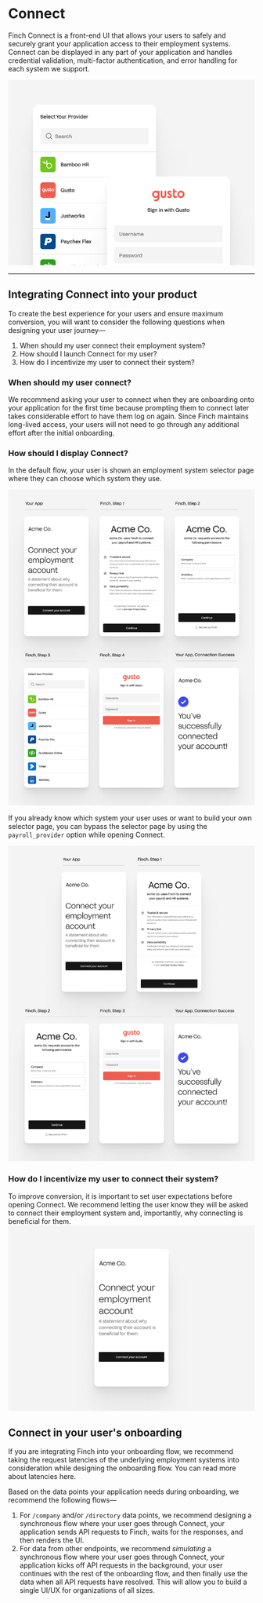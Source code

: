 # Connect

Finch Connect is a front-end UI that allows your users to safely and securely grant your application access to their employment systems. Connect can be displayed in any part of your application and handles credential validation, multi-factor authentication, and error handling for each system we support.

<!--
focus: false
-->
![](../../assets/images/finchConnectIntro.png)

---

## Integrating Connect into your product

To create the best experience for your users and ensure maximum conversion, you will want to consider the following questions when designing your user journey—

1. When should my user connect their employment system?
2. How should I launch Connect for my user?
3. How do I incentivize my user to connect their system?

### When should my user connect?

We recommend asking your user to connect when they are onboarding onto your application for the first time because prompting them to connect later takes considerable effort to have them log on again. Since Finch maintains long-lived access, your users will not need to go through any additional effort after the initial onboarding. 

### How should I display Connect?

In the default flow, your user is shown an employment system selector page where they can choose which system they use. 
<!--
focus: false
-->
![](../../assets/images/integratingConnect1B.png)

If you already know which system your user uses or want to build your own selector page, you can bypass the selector page by using the `payroll_provider` option while opening Connect.
<!--
focus: false
-->
![](../../assets/images/integratingConnect2B.png)

### How do I incentivize my user to connect their system?

To improve conversion, it is important to set user expectations before opening Connect. We recommend letting the user know they will be asked to connect their employment system and, importantly, why connecting is beneficial for them.
![](../../assets/images/improvingConnectConversion.png)


## Connect in your user's onboarding

If you are integrating Finch into your onboarding flow, we recommend taking the request latencies of the underlying employment systems into consideration while designing the onboarding flow. You can read more about latencies here.

Based on the data points your application needs during onboarding, we recommend the following flows—

1. For `/company` and/or `/directory` data points, we recommend designing a synchronous flow where your user goes through Connect, your application sends API requests to Finch, waits for the responses, and then renders the UI.
2. For data from other endpoints, we recommend _simulating_ a synchronous flow where your user goes through Connect, your application kicks off API requests in the background, your user continues with the rest of the onboarding flow, and then finally use the data when all API requests have resolved. This will allow you to build a single UI/UX for organizations of all sizes.
